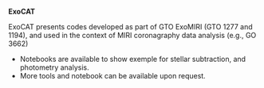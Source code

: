 <b>ExoCAT</b>

ExoCAT presents codes developed as part of GTO ExoMIRI (GTO 1277 and 1194), and used in the context of MIRI coronagraphy data analysis (e.g., GO 3662)
- Notebooks are available to show exemple for stellar subtraction, and photometry analysis.
- More tools and notebook can be available upon request.
